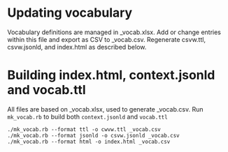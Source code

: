 # Updating vocabulary

Vocabulary definitions are managed in \_vocab.xlsx. Add or change entries within this file and export as CSV to \_vocab.csv. Regenerate csvw.ttl, csvw.jsonld, and index.html as described below.

# Building index.html, context.jsonld and vocab.ttl

All files are based on \_vocab.xlsx, used to generate \_vocab.csv. Run `mk_vocab.rb` to build both `context.jsonld` and `vocab.ttl`

    ./mk_vocab.rb --format ttl -o cwvw.ttl _vocab.csv
    ./mk_vocab.rb --format jsonld -o csvw.jsonld _vocab.csv
    ./mk_vocab.rb --format html -o index.html _vocab.csv
